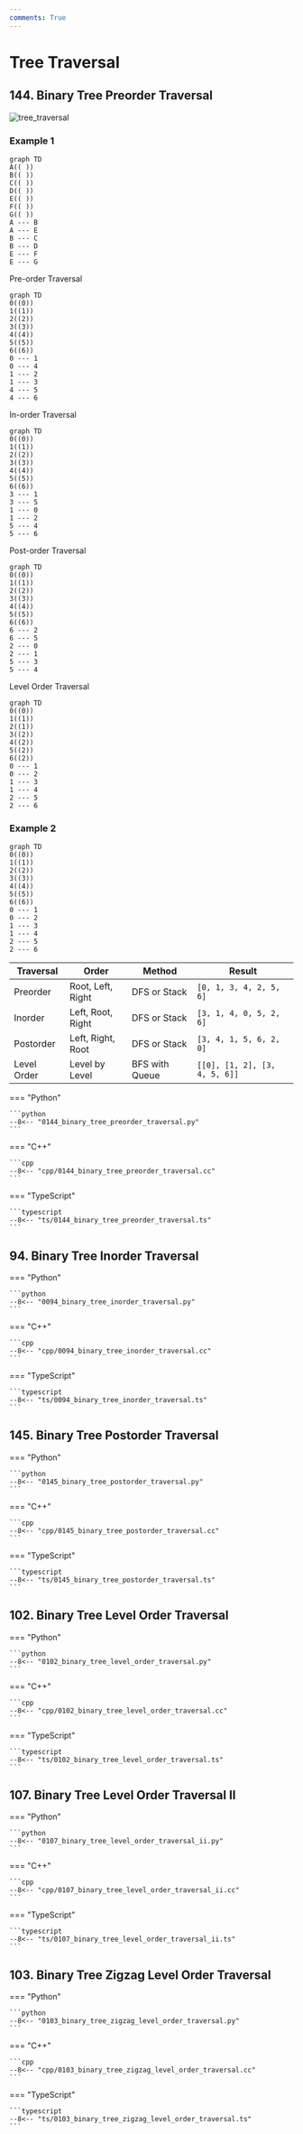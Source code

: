 ```yaml
---
comments: True
---
```


# Tree Traversal

## 144. Binary Tree Preorder Traversal

![tree_traversal](../assets/tree_traversal_dfs_bfs.png)

### Example 1

```mermaid
graph TD
A(( ))
B(( ))
C(( ))
D(( ))
E(( ))
F(( ))
G(( ))
A --- B
A --- E
B --- C
B --- D
E --- F
E --- G
```

Pre-order Traversal

```mermaid
graph TD
0((0))
1((1))
2((2))
3((3))
4((4))
5((5))
6((6))
0 --- 1
0 --- 4
1 --- 2
1 --- 3
4 --- 5
4 --- 6
```

In-order Traversal

```mermaid
graph TD
0((0))
1((1))
2((2))
3((3))
4((4))
5((5))
6((6))
3 --- 1
3 --- 5
1 --- 0
1 --- 2
5 --- 4
5 --- 6
```

Post-order Traversal

```mermaid
graph TD
0((0))
1((1))
2((2))
3((3))
4((4))
5((5))
6((6))
6 --- 2
6 --- 5
2 --- 0
2 --- 1
5 --- 3
5 --- 4
```

Level Order Traversal

```mermaid
graph TD
0((0))
1((1))
2((1))
3((2))
4((2))
5((2))
6((2))
0 --- 1
0 --- 2
1 --- 3
1 --- 4
2 --- 5
2 --- 6
```

### Example 2

```mermaid
graph TD
0((0))
1((1))
2((2))
3((3))
4((4))
5((5))
6((6))
0 --- 1
0 --- 2
1 --- 3
1 --- 4
2 --- 5
2 --- 6
```

| Traversal   | Order             | Method         | Result                        |
| ----------- | ----------------- | -------------- | ----------------------------- |
| Preorder    | Root, Left, Right | DFS or Stack   | `[0, 1, 3, 4, 2, 5, 6]`       |
| Inorder     | Left, Root, Right | DFS or Stack   | `[3, 1, 4, 0, 5, 2, 6]`       |
| Postorder   | Left, Right, Root | DFS or Stack   | `[3, 4, 1, 5, 6, 2, 0]`       |
| Level Order | Level by Level    | BFS with Queue | `[[0], [1, 2], [3, 4, 5, 6]]` |

=== "Python"

    ```python
    --8<-- "0144_binary_tree_preorder_traversal.py"
    ```

=== "C++"

    ```cpp
    --8<-- "cpp/0144_binary_tree_preorder_traversal.cc"
    ```

=== "TypeScript"

    ```typescript
    --8<-- "ts/0144_binary_tree_preorder_traversal.ts"
    ```

## 94. Binary Tree Inorder Traversal

=== "Python"

    ```python
    --8<-- "0094_binary_tree_inorder_traversal.py"
    ```

=== "C++"

    ```cpp
    --8<-- "cpp/0094_binary_tree_inorder_traversal.cc"
    ```

=== "TypeScript"

    ```typescript
    --8<-- "ts/0094_binary_tree_inorder_traversal.ts"
    ```

## 145. Binary Tree Postorder Traversal

=== "Python"

    ```python
    --8<-- "0145_binary_tree_postorder_traversal.py"
    ```

=== "C++"

    ```cpp
    --8<-- "cpp/0145_binary_tree_postorder_traversal.cc"
    ```

=== "TypeScript"

    ```typescript
    --8<-- "ts/0145_binary_tree_postorder_traversal.ts"
    ```

## 102. Binary Tree Level Order Traversal

=== "Python"

    ```python
    --8<-- "0102_binary_tree_level_order_traversal.py"
    ```

=== "C++"

    ```cpp
    --8<-- "cpp/0102_binary_tree_level_order_traversal.cc"
    ```

=== "TypeScript"

    ```typescript
    --8<-- "ts/0102_binary_tree_level_order_traversal.ts"
    ```

## 107. Binary Tree Level Order Traversal II

=== "Python"

    ```python
    --8<-- "0107_binary_tree_level_order_traversal_ii.py"
    ```

=== "C++"

    ```cpp
    --8<-- "cpp/0107_binary_tree_level_order_traversal_ii.cc"
    ```

=== "TypeScript"

    ```typescript
    --8<-- "ts/0107_binary_tree_level_order_traversal_ii.ts"
    ```

## 103. Binary Tree Zigzag Level Order Traversal

=== "Python"

    ```python
    --8<-- "0103_binary_tree_zigzag_level_order_traversal.py"
    ```

=== "C++"

    ```cpp
    --8<-- "cpp/0103_binary_tree_zigzag_level_order_traversal.cc"
    ```

=== "TypeScript"

    ```typescript
    --8<-- "ts/0103_binary_tree_zigzag_level_order_traversal.ts"
    ```
